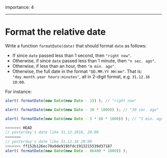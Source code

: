 importance: 4

---

# Format the relative date

Write a function `formatDate(date)` that should format `date` as follows:

- If since `date` passed less than 1 second, then `"right now"`.
- Otherwise, if since `date` passed less than 1 minute, then `"n sec. ago"`.
- Otherwise, if less than an hour, then `"m min. ago"`.
- Otherwise, the full date in the format `"DD.MM.YY HH:mm"`. That is: `"day.month.year hours:minutes"`, all in 2-digit format, e.g. `31.12.16 10:00`.

For instance:

```js
alert( formatDate(new Date(new Date - 1)) ); // "right now"

alert( formatDate(new Date(new Date - 30 * 1000)) ); // "30 sec. ago"

alert( formatDate(new Date(new Date - 5 * 60 * 1000)) ); // "5 min. ago"

<<<<<<< HEAD
// yesterday's date like 31.12.2016, 20:00
=======
// yesterday's date like 31.12.16 20:00
>>>>>>> ff152b126ec70a9de919bfdc1913215539d37187
alert( formatDate(new Date(new Date - 86400 * 1000)) );
```
